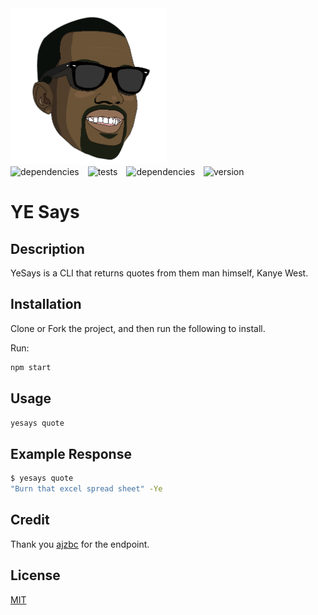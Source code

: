 <img src="images/kanye_head.png" height="250" width="250"/>



<div>
  <span style="margin-right:10px !important;">
    <img src="https://circleci.com/gh/asekdev/yesays-cli/tree/master.svg?style=shield" alt="dependencies" />
  </span>
  <span style="margin-right:10px !important;">
    <img src="https://img.shields.io/badge/tests-passing-brightgreen.svg" alt="tests"/>
  </span>
  <span style="margin-right:10px !important;">
    <img src="https://img.shields.io/badge/dependencies-up%20to%20date-blue.svg" alt="dependencies"/>
  </span>
  <span style="margin-right:10px !important;">
    <img src="https://img.shields.io/badge/version-1.1.0-blue.svg" alt="version"/>
  </span>
  
  

</div>

# YE Says

## Description

YeSays is a CLI that returns quotes from them man himself, Kanye West.

## Installation

Clone or Fork the project, and then run the following to install.

Run:

```bash
npm start
```

## Usage

```bash
yesays quote
```

## Example Response

```bash
$ yesays quote
"Burn that excel spread sheet" -Ye
```

## Credit

Thank you [ajzbc](https://github.com/ajzbc) for the endpoint.

## License

[MIT](https://choosealicense.com/licenses/mit/)
